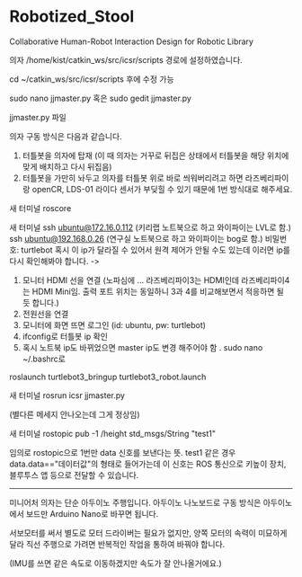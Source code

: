 # Robotized_Stool
Collaborative Human-Robot Interaction Design for Robotic Library



의자 
/home/kist/catkin_ws/src/icsr/scripts 경로에 설정하였습니다.

cd ~/catkin_ws/src/icsr/scripts
후에 수정 가능

sudo nano jjmaster.py
혹은
sudo gedit jjmaster.py

jjmaster.py 파일

의자 구동 방식은 다음과 같습니다.

1. 터틀봇을 의자에 탑재 (이 때 의자는 거꾸로 뒤집은 상태에서 터틀봇을 해당 위치에 맞게 배치하고 다시 뒤집음) 
2. 터틀봇을 가만히 놔두고 의자를 터틀봇 위로 바로 씌워버리려고 하면 라즈베리파이랑 openCR, LDS-01 라이다 센서가 부딪힐 수 있기 때문에 1번 방식대로 해주세요. 

새 터미널
roscore

새 터미널
ssh ubuntu@172.16.0.112  (키리랩 노트북으로 하고 와이파이는 LVL로 함.)
ssh ubuntu@192.168.0.26  (연구실 노트북으로 하고 와이파이는 bog로 함.)
비밀번호: turtlebot
혹시 이 ip가 달라질 수 있어서 원격 제어가 안될 수도 있는데 
이러면 ip를 다시 확인해봐야 합니다. -> 

1. 모니터 HDMI 선을 연결 (노파심에 ... 라즈베리파이3는 HDMI인데 라즈베리파이4는 HDMI Mini임. 출력 포트 위치는 동일하니 3과 4를 비교해보면서 적응하면 될 듯 합니다.)
2. 전원선을 연결 
3. 모니터에 화면 뜨면 로그인 (id: ubuntu, pw: turtlebot)
4. ifconfig로 터틀봇 ip 확인 
5. 혹시 노트북 ip도 바뀌었으면 master ip도 변경 해주어야 함 . sudo nano ~/.bashrc로 
 
roslaunch turtlebot3_bringup turtlebot3_robot.launch

새 터미널 
rosrun icsr jjmaster.py

(별다른 메세지 안나오는데 그게 정상임)

새 터미널 
rostopic pub -1 /height std_msgs/String "test1"

임의로 rostopic으로 1번만 data 신호를 보낸다는 뜻.
test1 같은 경우 data.data=="데이터값"의 형태로 들어가는데 
이 신호는 ROS 통신으로 키높이 장치, 블루투스 앱 등으로 전달할 수 있습니다. 

--------------------------------------------------------------------------------------------------------

미니어처 의자는 단순 아두이노 주행입니다. 
아두이노 나노보드로 구동 방식은 아두이노에서 보드만 Arduino Nano로 바꾸면 됩니다.

서보모터를 써서 별도로 모터 드라이버는 필요가 없지만, 양쪽 모터의 속력이 미묘하게 달라 직선 주행으로 가려면 반복적인 작업을 통하여 바꿔야 합니다.

(IMU를 쓰면 같은 속도로 이동하겠지만 속도가 잘 안나올거에요.)

